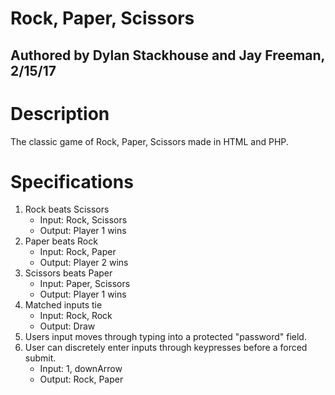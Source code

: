 # Rock, Paper, Scissors
## Authored by Dylan Stackhouse and Jay Freeman, 2/15/17
# Description
The classic game of Rock, Paper, Scissors made in HTML and PHP.
# Specifications
1. Rock beats Scissors
    * Input: Rock, Scissors
    * Output: Player 1 wins
2. Paper beats Rock
    * Input: Rock, Paper
    * Output: Player 2 wins
3. Scissors beats Paper
    * Input: Paper, Scissors
    * Output: Player 1 wins
4. Matched inputs tie
    * Input: Rock, Rock
    * Output: Draw
5. Users input moves through typing into a protected "password" field.
6. User can discretely enter inputs through keypresses before a forced submit.
    * Input: 1, downArrow
    * Output: Rock, Paper
